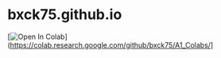 # bxck75.github.io

  [![Open In Colab](https://colab.research.google.com/assets/colab-badge.svg)](https://colab.research.google.com/github/bxck75/A1_Colabs/]
